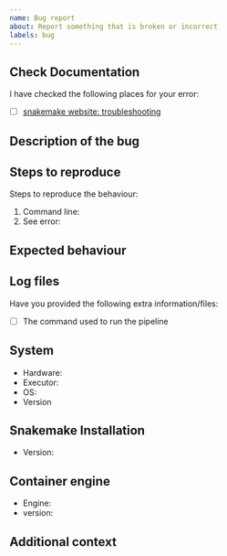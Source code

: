 ```yaml
---
name: Bug report
about: Report something that is broken or incorrect
labels: bug
---
```


<!--
# reporting bug report

Hi there!

Thanks for telling us about a problem with the pipeline.
Please delete this text and anything that's not relevant from the template below:
-->

## Check Documentation

I have checked the following places for your error:

- [ ] [snakemake website: troubleshooting](hhttps://snakemake.readthedocs.io/)


## Description of the bug

<!-- A clear and concise description of what the bug is. -->

## Steps to reproduce

Steps to reproduce the behaviour:

1. Command line: <!-- [e.g. `snakemake ...`] -->
2. See error: <!-- [Please provide your error message] -->

## Expected behaviour

<!-- A clear and concise description of what you expected to happen. -->

## Log files

Have you provided the following extra information/files:

- [ ] The command used to run the pipeline

## System

- Hardware: <!-- [e.g. HPC, Desktop, Cloud...] -->
- Executor: <!-- [e.g. slurm, local, awsbatch...] -->
- OS: <!-- [e.g. CentOS Linux, macOS, Linux Mint...] -->
- Version <!-- [e.g. 7, 10.13.6, 18.3...] -->

## Snakemake Installation

- Version: <!-- [e.g. 6.8.0] -->

## Container engine

- Engine: <!-- [e.g. Conda, Docker, Singularity] -->
- version: <!-- [e.g. 1.0.0] -->

## Additional context

<!-- Add any other context about the problem here. -->

